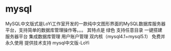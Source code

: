 mysql
=====
MySQL中文版式是LoYi工作室开发的一款纯中文图形界面的MySQL数据库服务器平台，支持简单的数据库管理操作等。。。
其特点是
绿色
支持任意目录
一键搭建服务器平台
集成数据库管理
用户账户管理
双内核（mysql4.1+mysql5.1）
免费并永久使用
提供技术支持
mysql中文版-LoYi
